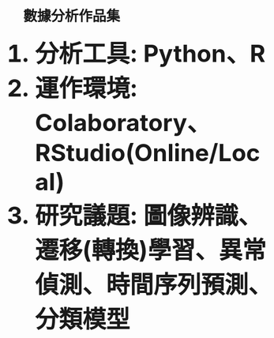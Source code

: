 # 數據分析作品集
<ol>
  <font size=20><b><li>分析工具: Python、R</li></b></font>
  <font size=20><b><li>運作環境: Colaboratory、RStudio(Online/Local)</li></b></font>
  <font size=20><b><li>研究議題: 圖像辨識、遷移(轉換)學習、異常偵測、時間序列預測、分類模型</li></b></font>
</ol>
